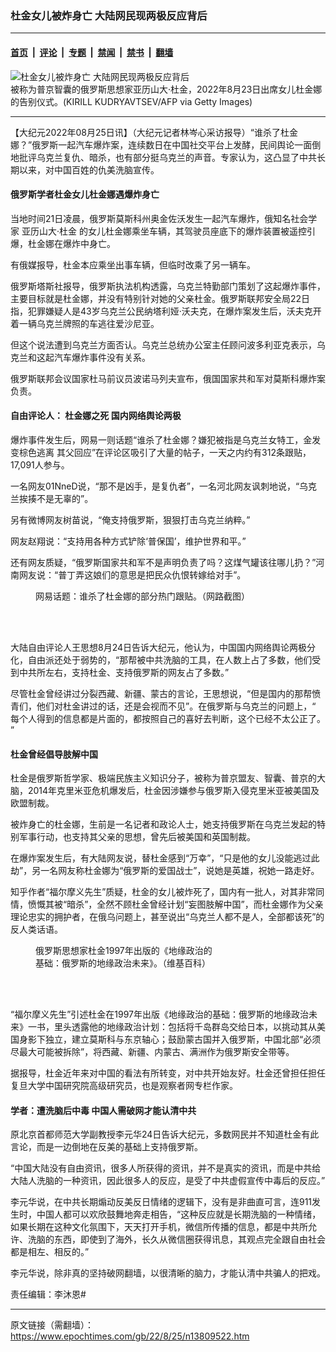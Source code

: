 ### 杜金女儿被炸身亡 大陆网民现两极反应背后

---

#### [首页](../../../..?n13809522) &nbsp;|&nbsp; [评论](../../../../../epoch-comment?n13809522) &nbsp;|&nbsp; [专题](../../../../../epoch-special?n13809522) &nbsp;|&nbsp; [禁闻](../../../../../epoch-news?n13809522) &nbsp;|&nbsp; [禁书](../../../../../books?n13809522) &nbsp;|&nbsp; [翻墙](https://github.com/gfw-breaker/nogfw/blob/master/README.md?n13809522)


<div><img alt="杜金女儿被炸身亡 大陆网民现两极反应背后" class="attachment-djy_600_400 size-djy_600_400 wp-post-image" src="https://i.epochtimes.com/assets/uploads/2022/08/id13809530-GettyImages-1242664836-600x400.jpg"/>
<div class="caption">
 被称为普京智囊的俄罗斯思想家亚历山大·杜金，2022年8月23日出席女儿杜金娜的告别仪式。(KIRILL KUDRYAVTSEV/AFP via Getty Images)
</div></div><hr/><div class="post_content" id="artbody" itemprop="articleBody">
 <!-- article content begin -->
 <p>
  【大纪元2022年08月25日讯】（大纪元记者林岑心采访报导）“谁杀了杜金娜？”俄罗斯一起汽车爆炸案，连续数日在中国社交平台上发酵，民间舆论一面倒地批评乌克兰复仇、暗杀，也有部分挺乌克兰的声音。专家认为，这凸显了中共长期以来，对中国百姓的仇美洗脑宣传。
 </p>
 <h4>
  俄罗斯学者杜金女儿杜金娜遇爆炸身亡
 </h4>
 <p>
  当地时间21日凌晨，俄罗斯莫斯科州奥金佐沃发生一起汽车爆炸，俄知名社会学家
  <ok href="https://www.epochtimes.com/gb/tag/%E4%BA%9A%E5%8E%86%E5%B1%B1%E5%A4%A7%C2%B7%E6%9D%9C%E9%87%91.html">
   亚历山大·杜金
  </ok>
  的女儿杜金娜乘坐车辆，其驾驶员座底下的爆炸装置被遥控引爆，杜金娜在爆炸中身亡。
 </p>
 <p>
  有俄媒报导，杜金本应乘坐出事车辆，但临时改乘了另一辆车。
 </p>
 <p>
  俄罗斯塔斯社报导，俄罗斯执法机构透露，乌克兰特勤部门策划了这起爆炸事件，主要目标就是杜金娜，并没有特别针对她的父亲杜金。俄罗斯联邦安全局22日指，犯罪嫌疑人是43岁乌克兰公民纳塔利娅·沃夫克，在爆炸案发生后，沃夫克开着一辆乌克兰牌照的车逃往爱沙尼亚。
 </p>
 <p>
  但这个说法遭到乌克兰方面否认。乌克兰总统办公室主任顾问波多利亚克表示，乌克兰和这起汽车爆炸事件没有关系。
 </p>
 <p>
  俄罗斯联邦会议国家杜马前议员波诺马列夫宣布，俄国国家共和军对莫斯科爆炸案负责。
 </p>
 <h4>
  自由评论人：
  <ok href="https://www.epochtimes.com/gb/tag/%E6%9D%9C%E9%87%91%E5%A8%9C%E4%B9%8B%E6%AD%BB.html">
   杜金娜之死
  </ok>
  国内网络舆论两极
 </h4>
 <p>
  爆炸事件发生后，网易一则话题“谁杀了杜金娜？嫌犯被指是乌克兰女特工，金发变棕色逃离 其父回应”在评论区吸引了大量的帖子，一天之内约有312条跟贴，17,091人参与。
 </p>
 <p>
  一名网友01NneD说，“那不是凶手，是复仇者”，一名河北网友讽刺地说，“乌克兰挨揍不是无辜的”。
 </p>
 <p>
  另有微博网友树苗说，“俺支持俄罗斯，狠狠打击乌克兰纳粹。”
 </p>
 <p>
  网友赵翔说：“支持用各种方式铲除‘普保国’，维护世界和平。”
 </p>
 <p>
  还有网友质疑，“俄罗斯国家共和军不是声明负责了吗？这煤气罐该往哪儿扔？”河南网友说：“普丁弄这娘们的意思是把民众仇恨转嫁给对手”。
 </p>
 <figure aria-describedby="caption-attachment-13809532" class="wp-caption aligncenter" id="attachment_13809532" style="width: 600px">
  <ok href="https://i.epochtimes.com/assets/uploads/2022/08/id13809532-0825-1.png" target="_blank">
   <img alt="" class="size-large wp-image-13809532" src="https://i.epochtimes.com/assets/uploads/2022/08/id13809532-0825-1-600x450.png"/>
  </ok>
  <br/><figcaption class="wp-caption-text" id="caption-attachment-13809532">
   网易话题：谁杀了杜金娜的部分热门跟贴。（网路截图）
  </figcaption><br/>
 </figure><br/>
 <p>
  大陆自由评论人王思想8月24日告诉大纪元，他认为，中国国内网络舆论两极分化，自由派还处于弱势的，“那帮被中共洗脑的工具，在人数上占了多数，他们受到中共所左右，支持杜金、支持俄罗斯的网友占了多数。”
 </p>
 <p>
  尽管杜金曾经讲过分裂西藏、新疆、蒙古的言论，王思想说，“但是国内的那帮愤青们，他们对杜金讲过的话，还是会视而不见”。在俄罗斯与乌克兰的问题上，“
  <span style="font-weight: 400;">
   每个人得到的信息都是片面的，都按照自己的喜好去判断，这个已经不太公正了。
  </span>
  ”
 </p>
 <h4>
  杜金曾经倡导肢解中国
 </h4>
 <p>
  杜金是俄罗斯哲学家、极端民族主义知识分子，被称为普京盟友、智囊、普京的大脑，2014年克里米亚危机爆发后，杜金因涉嫌参与俄罗斯入侵克里米亚被美国及欧盟制裁。
 </p>
 <p>
  被炸身亡的杜金娜，生前是一名记者和政论人士，她支持俄罗斯在乌克兰发起的特别军事行动，也支持其父亲的思想，曾先后被美国和英国制裁。
 </p>
 <p>
  在爆炸案发生后，有大陆网友说，替杜金感到“万幸”，“只是他的女儿没能逃过此劫”，另一名网友称杜金娜为“俄罗斯的爱国战士”，说她是英雄，祝她一路走好。
 </p>
 <p>
  知乎作者“福尔摩义先生”质疑，杜金的女儿被炸死了，国内有一批人，对其非常同情，愤慨其被“暗杀”，全然不顾杜金曾经计划“妄图肢解中国”，而杜金娜作为父亲理论忠实的拥护者，在俄乌问题上，甚至说出“乌克兰人都不是人，全部都该死”的反人类话语。
 </p>
 <figure aria-describedby="caption-attachment-13809538" class="wp-caption aligncenter" id="attachment_13809538" style="width: 294px">
  <ok href="https://i.epochtimes.com/assets/uploads/2022/08/id13809538-osnovygeopolitiki_0.jpeg" target="_blank">
   <img alt="" class="size-medium_vertical wp-image-13809538" src="https://i.epochtimes.com/assets/uploads/2022/08/id13809538-osnovygeopolitiki_0-294x400.jpeg"/>
  </ok>
  <br/><figcaption class="wp-caption-text" id="caption-attachment-13809538">
   俄罗斯思想家杜金1997年出版的《地缘政治的基础：俄罗斯的地缘政治未来》。（维基百科）
  </figcaption><br/>
 </figure><br/>
 <p>
  “福尔摩义先生”引述杜金在1997年出版《地缘政治的基础：俄罗斯的地缘政治未来》一书，里头透露他的地缘政治计划：包括将千岛群岛交给日本，以挑动其从美国身影下独立，建立莫斯科与东京轴心；鼓励蒙古国并入俄罗斯，中国北部“必须尽最大可能被拆除”，将西藏、新疆、内蒙古、满洲作为俄罗斯安全带等。
 </p>
 <p>
  据报导，杜金近年来对中国的看法有所转变，对中共开始友好。杜金还曾担任担任复旦大学中国研究院高级研究员，也是观察者网专栏作家。
 </p>
 <h4>
  学者：遭洗脑后中毒 中国人需破网才能认清中共
 </h4>
 <p>
  原北京首都师范大学副教授李元华24日告诉大纪元，多数网民并不知道杜金有此言论，而是一边倒地在反美的基础上支持俄罗斯。
 </p>
 <p>
  “中国大陆没有自由资讯，很多人所获得的资讯，并不是真实的资讯，而是中共给大陆人洗脑的一种资讯，因此很多人的反应，是受了中共虚假宣传中毒后的反应。”
 </p>
 <p>
  李元华说，在中共长期煽动反美反日情绪的逻辑下，没有是非曲直可言，连911发生时，中国人都可以欢欣鼓舞地奔走相告，“这种反应就是长期洗脑的一种情绪，如果长期在这种文化氛围下，天天打开手机，微信所传播的信息，都是中共所允许、洗脑的东西，即使到了海外，长久从微信圈获得讯息，其观点完全跟自由社会都是相左、相反的。”
 </p>
 <p>
  李元华说，除非真的坚持破网翻墙，以很清晰的脑力，才能认清中共骗人的把戏。
 </p>
 <p>
  责任编辑：李沐恩#
 </p>
 <!-- article content end -->
 <div id="below_article_ad">
 </div>
</div>


---

原文链接（需翻墙）：https://www.epochtimes.com/gb/22/8/25/n13809522.htm